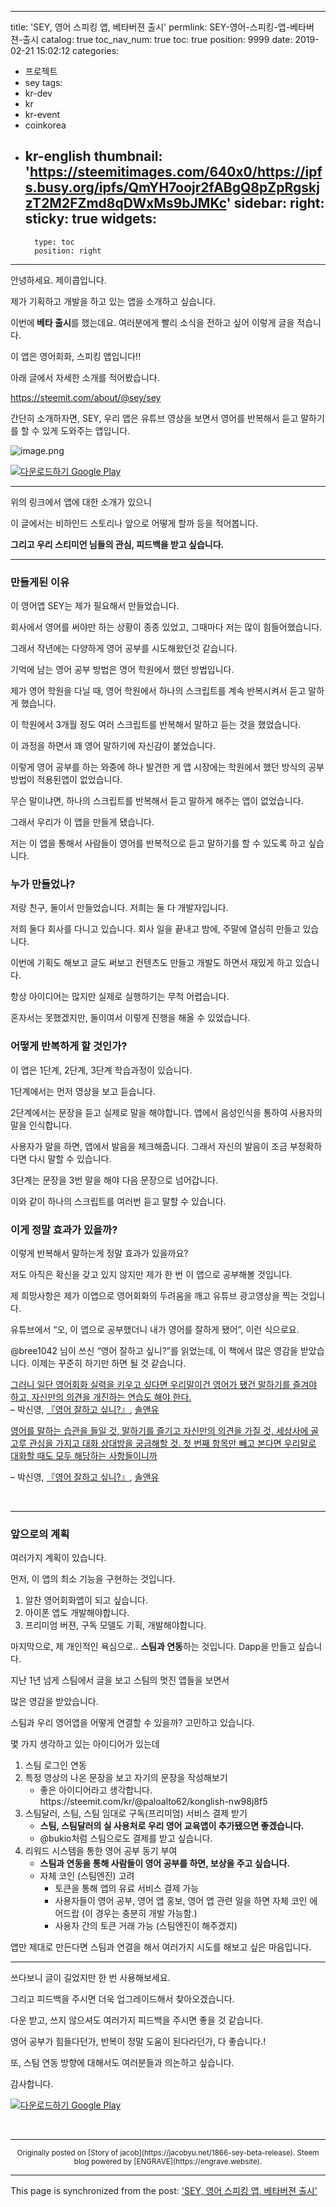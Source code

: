 
---
title: 'SEY, 영어 스피킹 앱, 베타버젼 출시'
permlink: SEY-영어-스피킹-앱-베타버젼-출시
catalog: true
toc_nav_num: true
toc: true
position: 9999
date: 2019-02-21 15:02:12
categories:
- 프로젝트
- sey
tags:
- kr-dev
- kr
- kr-event
- coinkorea
- kr-english
thumbnail: 'https://steemitimages.com/640x0/https://ipfs.busy.org/ipfs/QmYH7oojr2fABgQ8pZpRgskjzT2M2FZmd8qDWxMs9bJMKc'
sidebar:
    right:
        sticky: true
widgets:
    -
        type: toc
        position: right
---


<p>안녕하세요. 제이콥입니다.</p>
<p>제가 기획하고 개발을 하고 있는 앱을 소개하고 싶습니다.</p>
<p>이번에<strong> 베타 출시</strong>를 했는데요. 여러분에게 빨리 소식을 전하고 싶어 이렇게 글을 적습니다. </p>
<p>이 앱은 영어회화, 스피킹 앱입니다!!</p>
<p>아래 글에서 자세한 소개를 적어봤습니다.</p>
<p><a href="https://steemit.com/about/@sey/sey">https://steemit.com/about/@sey/sey</a></p>
<p>간단히 소개하자면, SEY, 우리 앱은 유튜브 영상을 보면서 영어를 반복해서 듣고 말하기를 할 수 있게 도와주는 앱입니다.</p>
<p><img src="https://steemitimages.com/640x0/https://ipfs.busy.org/ipfs/QmYH7oojr2fABgQ8pZpRgskjzT2M2FZmd8qDWxMs9bJMKc" alt="image.png" /></p>

<a href='https://play.google.com/store/apps/details?id=com.app.sm.speakingmaster&pcampaignid=MKT-Other-global-all-co-prtnr-py-PartBadge-Mar2515-1'><img alt='다운로드하기 Google Play' src='https://steemitimages.com/300x0/https://play.google.com/intl/ko/badges/images/generic/ko_badge_web_generic.png'/></a>

<hr />
<p>위의 링크에서 앱에 대한 소개가 있으니</p>
<p>이 글에서는 비하인드 스토리나 앞으로 어떻게 할까 등을 적어봅니다.</p>
<p><strong>그리고 우리 스티미언 님들의 관심, 피드백을 받고 싶습니다.</strong></p>
<hr />
<h3>만들게된 이유</h3>
<p>이 영어앱 SEY는 제가 필요해서 만들었습니다.</p>
<p>회사에서 영어를 써야만 하는 상황이 종종 있었고, 그때마다 저는 많이 힘들어했습니다.</p>
<p>그래서 작년에는 다양하게 영어 공부를 시도해왔던것 같습니다.</p>
<p>기억에 남는 영어 공부 방법은 영어 학원에서 했던 방법입니다.</p>
<p>제가 영어 학원을 다닐 때, 영어 학원에서 하나의 스크립트를 계속 반복시켜서 듣고 말하게 했습니다.</p>
<p>이 학원에서 3개월 정도 여러 스크립트를 반복해서 말하고 듣는 것을 했었습니다.</p>
<p>이 과정을 하면서 꽤 영어 말하기에 자신감이 붙었습니다.</p>
<p>이렇게 영어 공부를 하는 와중에 하나 발견한 게 앱 시장에는 학원에서 했던 방식의 공부방법이 적용된앱이 없었습니다.</p>
<p>무슨 말이냐면, 하나의 스크립트를 반복해서 듣고 말하게 해주는 앱이 없었습니다.</p>
<p>그래서 우리가 이 앱을 만들게 됐습니다.</p>
<p>저는 이 앱을 통해서 사람들이 영어를 반복적으로 듣고 말하기를 할 수 있도록 하고 싶습니다.</p>
<h3>누가 만들었나?</h3>
<p>저랑 친구, 둘이서 만들었습니다. 저희는 둘 다 개발자입니다.</p>
<p>저희 둘다 회사를 다니고 있습니다. 회사 일을 끝내고 밤에, 주말에 열심히 만들고 있습니다.</p>
<p>이번에 기획도 해보고 글도 써보고 컨텐츠도 만들고 개발도 하면서 재밌게 하고 있습니다.</p>
<p>항상 아이디어는 많지만 실제로 실행하기는 무척 어렵습니다.</p>
<p>혼자서는 못했겠지만, 둘이여서 이렇게 진행을 해올 수 있었습니다.</p>
<h3>어떻게 반복하게 할 것인가?</h3>
<p>이 앱은 1단계, 2단계, 3단계 학습과정이 있습니다.</p>
<p>1단계에서는 먼저 영상을 보고 듣습니다.</p>
<p>2단계에서는 문장을 듣고 실제로 말을 해야합니다. 앱에서 음성인식을 통하여 사용자의 말을 인식합니다.</p>
<p>사용자가 말을 하면, 앱에서 발음을 체크해줍니다. 그래서 자신의 발음이 조금 부정확하다면 다시 말할 수 있습니다.</p>
<p>3단계는 문장을 3번 말을 해야 다음 문장으로 넘어갑니다.</p>
<p>이와 같이 하나의 스크립트를 여러번 듣고 말할 수 있습니다.</p>
<h3>이게 정말 효과가 있을까?</h3>
<p>이렇게 반복해서 말하는게 정말 효과가 있을까요?</p>
<p>저도 아직은 확신을 갖고 있지 않지만 제가 한 번 이 앱으로 공부해볼 것입니다.</p>
<p>제 희망사항은 제가 이앱으로 영어회화의 두려움을 깨고 유튜브 광고영상을 찍는 것입니다.</p>
<p>유튜브에서 “오, 이 앱으로 공부했더니 내가 영어를 잘하게 됐어”, 이런 식으로요.</p>
<p>@bree1042 님이 쓰신 “영어 잘하고 싶니?”를 읽었는데, 이 책에서 많은 영감을 받았습니다. 이제는 꾸준히 하기만 하면 될 것 같습니다.</p>
<p><a href="https://busy.org/exit?url=https%3A%2F%2Fbuk.io%2F%40ka2279%2F16%2F4022~4096%3Ft%3DaUN" target="_blank" rel="noopener">그러니 일단 영어회화 실력을 키우고 싶다면 우리말이건 영어가 됐건 말하기를 즐겨야 하고, 자신만의 의견을 개진하는 연습도 해야 한다.</a><br />
– 박신영, <a href="https://busy.org/exit?url=https%3A%2F%2Fbuk.io%2F%40ka2279" target="_blank" rel="noopener">『영어 잘하고 싶니?』</a>, <a href="https://busy.org/exit?url=https%3A%2F%2Fbuk.io%2F%40pa2209" target="_blank" rel="noopener">솔앤유</a></p>
<p><a href="https://busy.org/exit?url=https%3A%2F%2Fbuk.io%2F%40ka2279%2F16%2F6120~6237%3Ft%3DaUN" target="_blank" rel="noopener">영어를 말하는 습관을 들일 것, 말하기를 즐기고 자신만의 의견을 가질 것, 세상사에 골고루 관심을 가지고 대화 상대방을 궁금해할 것. 첫 번째 항목만 빼고 본다면 우리말로 대화할 때도 모두 해당하는 사항들이니까</a></p>
<p>– 박신영, <a href="https://busy.org/exit?url=https%3A%2F%2Fbuk.io%2F%40ka2279" target="_blank" rel="noopener">『영어 잘하고 싶니?』</a>, <a href="https://busy.org/exit?url=https%3A%2F%2Fbuk.io%2F%40pa2209" target="_blank" rel="noopener">솔앤유</a></p>
<p> </p>
<hr />
<h3>앞으로의 계획</h3>
<p>여러가지 계획이 있습니다.</p>
<p>먼저, 이 앱의 최소 기능을 구현하는 것입니다.</p>
<ol>
<li>알찬 영어회화앱이 되고 싶습니다.</li>
<li>아이폰 앱도 개발해야합니다.</li>
<li>프리미엄 버젼, 구독 모델도 기획, 개발해야합니다.</li>
</ol>
<p>마지막으로, 제 개인적인 욕심으로.. <strong>스팀과 연동</strong>하는 것입니다. Dapp을 만들고 싶습니다.</p>
<p>지난 1년 넘게 스팀에서 글을 보고 스팀의 멋진 앱들을 보면서</p>
<p>많은 영감을 받았습니다.</p>
<p>스팀과 우리 영어앱을 어떻게 연결할 수 있을까? 고민하고 있습니다.</p>
<p>몇 가지 생각하고 있는 아이디어가 있는데</p>
<ol>
<li>스팀 로그인 연동</li>
<li>특정 영상의 나온 문장을 보고 자기의 문장을 작성해보기
<ul>
<li>좋은 아이디어라고 생각합니다. https://steemit.com/kr/@paloalto62/konglish-nw98j8f5</li>
</ul>
</li>
<li>스팀달러, 스팀, 스팀 임대로 구독(프리미엄) 서비스 결제 받기
<ul>
<li><strong>스팀, 스팀달러의 실 사용처로 우리 영어 교육앱이 추가됐으면 좋겠습니다.</strong></li>
<li>@bukio처럼 스팀으로도 결제를 받고 싶습니다.</li>
</ul>
</li>
<li>리워드 시스템을 통한 영어 공부 동기 부여
<ul>
<li><strong>스팀과 연동을 통해 사람들이 영어 공부를 하면, 보상을 주고 싶습니다.</strong></li>
<li>자체 코인 (스팀엔진) 고려
<ul>
<li>토큰을 통해 앱의 유료 서비스 결제 가능</li>
<li>사용자들이 영어 공부, 영어 앱 홍보, 영어 앱 관련 일을 하면 자체 코인 에어드랍 (이 경우는 충분히 개발 가능함.)</li>
<li>사용자 간의 토큰 거래 가능 (스팀엔진이 해주겠지)</li>
</ul>
</li>
</ul>
</li>
</ol>
<p>앱만 제대로 만든다면 스팀과 연결을 해서 여러가지 시도를 해보고 싶은 마음입니다.</p>
<hr />
<p>쓰다보니 글이 길었지만 한 번 사용해보세요.</p>
<p>그리고 피드백을 주시면 더욱 업그레이드해서 찾아오겠습니다.</p>
<p>다운 받고, 쓰지 않으셔도 여러가지 피드백을 주시면 좋을 것 같습니다.</p>
<p>영어 공부가 힘들다던가, 반복이 정말 도움이 된다라던가, 다 좋습니다.!</p>

또, 스팀 연동 방향에 대해서도 여러분들과 의논하고 싶습니다.

<p>감사합니다.</p>

<a href='https://play.google.com/store/apps/details?id=com.app.sm.speakingmaster&pcampaignid=MKT-Other-global-all-co-prtnr-py-PartBadge-Mar2515-1'><img alt='다운로드하기 Google Play' src='https://steemitimages.com/300x0/https://play.google.com/intl/ko/badges/images/generic/ko_badge_web_generic.png'/></a>
<p> </p>

***
<center><sup>Originally posted on [Story of jacob](https://jacobyu.net/1866-sey-beta-release). Steem blog powered by [ENGRAVE](https://engrave.website).</sup></center>

- - -

This page is synchronized from the post: ['SEY, 영어 스피킹 앱, 베타버젼 출시'](https://steempeak.com/@jacobyu/1866-sey-beta-release)
